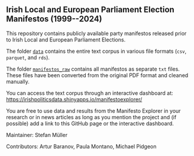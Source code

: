 ## Irish Local and European Parliament Election Manifestos (1999--2024)

This repository contains publicly available party manifestos released prior to Irish Local and European Parliament Elections.

The folder [`data`](data) contains the entire text corpus in various file formats (`csv`, `parquet`, and `rds`). 

The folder [`manifestos_raw`](manifestos_raw) contains all manifestos as separate `txt` files. These files have been converted from the original PDF format and cleaned manually. 

You can access the text corpus through an interactive dashboard at: https://irishpoliticsdata.shinyapps.io/manifestoexplorer/

You are free to use data and results from the Manifesto Explorer in your research or in news articles as long as you mention the project and (if possible) add a link to this GitHub page or the interactive dashboard.

Maintainer: Stefan Müller

Contributors: Artur Baranov, Paula Montano, Michael Pidgeon
